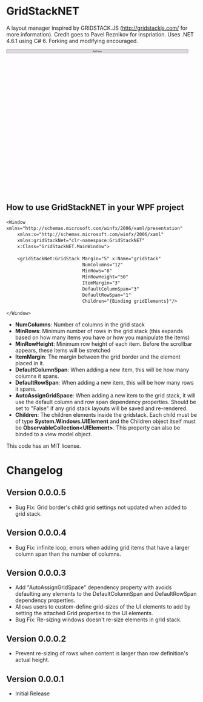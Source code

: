 # GridStackNET
 A layout manager inspired by GRIDSTACK.JS (http://gridstackjs.com/ for more information). Credit goes to Pavel Reznikov for inspriation. Uses .NET 4.6.1 using C# 6. Forking and modifying encouraged.
 
![GridStackNET image](https://raw.githubusercontent.com/DonSagiv/GridStackNET/master/Screenshots/Animation.gif)

## How to use GridStackNET in your WPF project

    <Window xmlns="http://schemas.microsoft.com/winfx/2006/xaml/presentation"
        xmlns:x="http://schemas.microsoft.com/winfx/2006/xaml"
        xmlns:gridStackNet="clr-namespace:GridStackNET"
        x:Class="GridStackNET.MainWindow">

        <gridStackNet:GridStack Margin="5" x:Name="gridStack"
                                NumColumns="12"
                                MinRows="8"
                                MinRowHeight="50"
                                ItemMargin="3"
                                DefaultColumnSpan="3"
                                DefaultRowSpan="1"
                                Children="{Binding gridElements}"/>

    </Window>

* **NumColumns**: Number of columns in the grid stack
* **MinRows**: Minimum number of rows in the grid stack (this expands based on how many items you have or how you manipulate the items)
* **MinRowHeight**: Minimum row height of each item. Before the scrollbar appears, these items will be stretched
* **ItemMargin**: The margin between the grid border and the element placed in it.
* **DefaultColumnSpan**: When adding a new item, this will be how many columns it spans.
* **DefaultRowSpan**: When adding a new item, this will be how many rows it spans.
* **AutoAssignGridSpace**: When adding a new item to the grid stack, it will use the default column and row span dependency properties. Should be set to "False" if any grid stack layouts will be saved and re-rendered.
* **Children**: The children elements inside the gridstack. Each child must be of type **System.Windows.UIElement** and the Children object itself must be **ObservableCollection\<UIElement\>**. This property can also be binded to a view model object.

This code has an MIT license.

# Changelog

## Version 0.0.0.5

- Bug Fix: Grid border's child grid settings not updated when added to grid stack.

## Version 0.0.0.4

- Bug Fix: infinite loop, errors when adding grid items that have a larger column span than the number of columns.

## Version 0.0.0.3

- Add "AutoAssignGridSpace" dependency property with avoids defaulting any elements to the DefaultColumnSpan and DefaultRowSpan dependency properties.
- Allows users to custom-define grid-sizes of the UI elements to add by setting the attached Grid properties to the UI elements.
- Bug Fix: Re-sizing windows doesn't re-size elements in grid stack.

## Version 0.0.0.2

- Prevent re-sizing of rows when content is larger than row definition's actual height.

## Version 0.0.0.1

- Initial Release